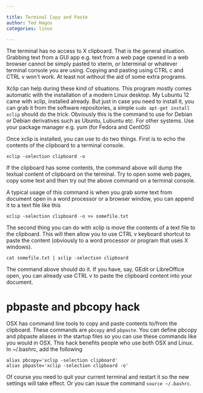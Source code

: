 ```yaml
---

title: Terminal Copy and Paste
author: Ted Hagos
categories: linux

---
```


The terminal has no access to X clipboard. That is the general situation. Grabbing text from a GUI app e.g. text from a web page opened in a web browser cannot be simply pasted to xterm, or lxterminal or whatever terminal console you are using. Copying and pasting using CTRL c and CTRL v won't work. At least not without the aid of some extra programs.

Xclip can help during these kind of situations. This program mostly comes automatic with the installation of a modern Linux desktop. My Lubuntu 12 came with xclip, installed already. But just in case you need to install it, you can grab it from the software repositories, a simple `sudo apt-get install xclip` should do the trick. Obviously this is the command to use for Debian or Debian derivatives such as Ubuntu, Lubuntu etc. For other systems. Use your package manager e.g. yum (for Fedora and CentOS)

Once xclip is installed, you can use to do two things. First is to echo the contents of the clipboard to a terminal console. 

`xclip -selection clipboard -o`

If the clipboard has some contents, the command above will dump the textual content of clipboard on the terminal. Try to open some web pages, copy some text and then try out the above command on a terminal console.

A typical usage of this command is when you grab some text from document open in a word processor or a browser window, you can append it to a text file like this

`xclip -selection clipboard -o >> somefile.txt`

The second thing you can do with xclip is move the contents of a text file to the clipboard. This will then allow you to use CTRL v keyboard shortcut to paste the content (obviously to a word processor or program that uses X windows). 

`cat somefile.txt | xclip -selection clipboard`

The command above should do it. If you have, say, GEdit or LibreOffice open, you can already use CTRL v to paste the clipboard content into your document.

# pbpaste and pbcopy hack

OSX has command line tools to copy and paste contents to/from the clipboard. These commands are `pbcopy` and `pbpaste`. You can define pbcopy and pbpaste aliases in the startup files so you can use these commands like you would in OSX. This hack benefits people who use both OSX and Linux. In ~/.bashrc, add the following

    alias pbcopy='xclip -selection clipboard'
    alias pbpaste='xclip -selection clipboard -o'

Of course you need to quit your current terminal and restart it so the new settings will take effect. Or you can issue the command `source ~/.bashrc`.
